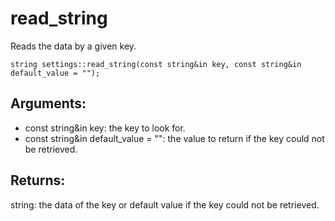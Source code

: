 # read_string
Reads the data by a given key.

`string settings::read_string(const string&in key, const string&in default_value = "");`

## Arguments:
* const string&in key: the key to look for.
* const string&in default_value = "": the value to return if the key could not be retrieved.

## Returns:
string: the data of the key or default value if the key could not be retrieved.
